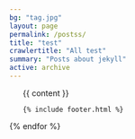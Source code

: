 ```yaml
---
bg: "tag.jpg"
layout: page
permalink: /postss/
title: "test"
crawlertitle: "All test"
summary: "Posts about jekyll"
active: archive
---
```




  <ul class="year">
   <article class="page">
  {{ content }}
   </article>

    {% include footer.html %}
  </ul>



{% endfor %}
